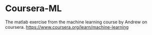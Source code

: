# Coursera-ML
The matlab exercise from the machine learning course by Andrew on coursera.
https://www.coursera.org/learn/machine-learning
